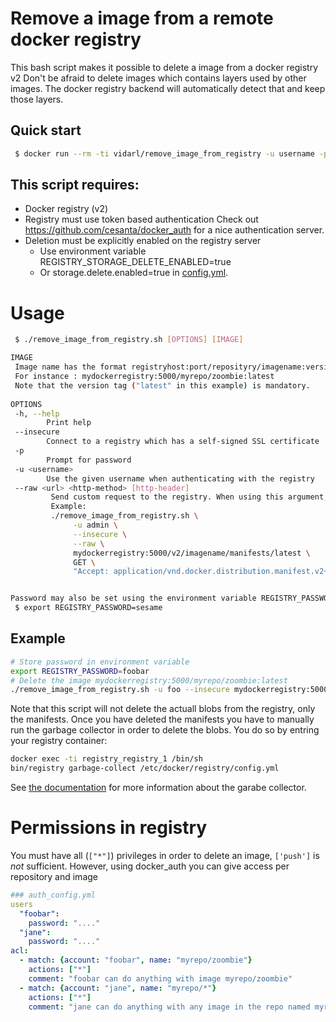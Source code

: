 # Remove a image from a remote docker registry

This bash script makes it possible to delete a image from a docker registry v2
Don't be afraid to delete images which contains layers used by other images. The docker registry backend will automatically detect that and keep those layers.

## Quick start

```sh
 $ docker run --rm -ti vidarl/remove_image_from_registry -u username -p myregistry:5000/myrepo/myimage:latest
```

## This script requires:
* Docker registry (v2)
* Registry must use token based authentication
   Check out https://github.com/cesanta/docker_auth for a nice authentication server.
* Deletion must be explicitly enabled on the registry server
  * Use environment variable REGISTRY_STORAGE_DELETE_ENABLED=true
  * Or storage.delete.enabled=true in [config.yml](https://docs.docker.com/registry/configuration/#delete).

# Usage

```sh
 $ ./remove_image_from_registry.sh [OPTIONS] [IMAGE]

IMAGE
 Image name has the format registryhost:port/reposityry/imagename:version
 For instance : mydockerregistry:5000/myrepo/zoombie:latest
 Note that the version tag ("latest" in this example) is mandatory.
 
OPTIONS
 -h, --help
        Print help
 --insecure
        Connect to a registry which has a self-signed SSL certificate
 -p
        Prompt for password
 -u <username>
        Use the given username when authenticating with the registry
 --raw <url> <http-method> [http-header]
         Send custom request to the registry. When using this argument, do not use the  [IMAGE] argument too.
         Example:
         ./remove_image_from_registry.sh \
              -u admin \
              --insecure \
              --raw \
              mydockerregistry:5000/v2/imagename/manifests/latest \
              GET \
              "Accept: application/vnd.docker.distribution.manifest.v2+json"


Password may also be set using the environment variable REGISTRY_PASSWORD
 $ export REGISTRY_PASSWORD=sesame
```

## Example
```sh
# Store password in environment variable
export REGISTRY_PASSWORD=foobar
# Delete the image mydockerregistry:5000/myrepo/zoombie:latest
./remove_image_from_registry.sh -u foo --insecure mydockerregistry:5000/myrepo/zoombie:latest
```

Note that this script will not delete the actuall blobs from the registry, only the manifests. Once you have deleted the manifests you have to manually run the garbage collector in order to delete the blobs. You do so by entring your registry container:

```sh
docker exec -ti registry_registry_1 /bin/sh
bin/registry garbage-collect /etc/docker/registry/config.yml
```

See [the documentation](https://docs.docker.com/registry/garbage-collection/) for more information about the garabe collector.



# Permissions in registry
You must have all (`["*"]`) privileges in order to delete an image, `['push']` is *not* sufficient.
However, using docker_auth you can give access per repository and image 

```yaml
### auth_config.yml
users
  "foobar":
    password: "...."
  "jane":
    password: "...."
acl:
  - match: {account: "foobar", name: "myrepo/zoombie"}
    actions: ["*"]
    comment: "foobar can do anything with image myrepo/zoombie"
  - match: {account: "jane", name: "myrepo/*"}
    actions: ["*"]
    comment: "jane can do anything with any image in the repo named myrepo"
```

